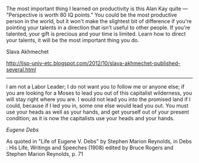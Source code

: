The most important thing I learned on productivity is this Alan Kay quite — "Perspective
is worth 80 IQ points." You could be the most productive person in the world, but it won't
make the slightest bit of difference if you're pointing your talents in a direction that
isn't useful to other people. If you're talented, your gift is precious and your time is
limited. Learn how to direct your talents, it will be the most important thing you do.

Slava Akhmechet

http://lisp-univ-etc.blogspot.com/2012/10/slava-akhmechet-published-several.html

---

I am not a Labor Leader; I do not want you to follow me or anyone else; if you are
looking for a Moses to lead you out of this capitalist wilderness, you will stay right
where you are. I would not lead you into the promised land if I could, because if I led
you in, some one else would lead you out. You must use your heads as well as your hands,
and get yourself out of your present condition; as it is now the capitalists use your
heads and your hands.

*Eugene Debs*

As quoted in "Life of Eugene V. Debs" by Stephen Marion Reynolds, in Debs : His Life,
Writings and Speeches (1908) edited by Bruce Rogers and Stephen Marion Reynolds, p. 71
